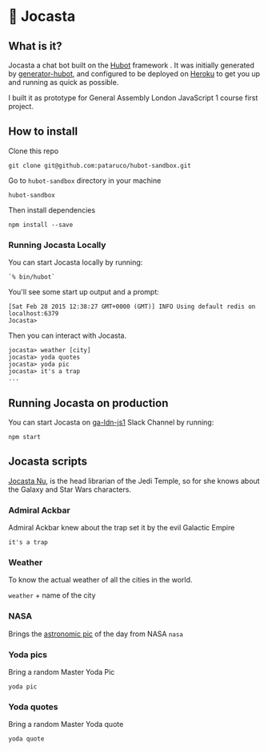 #  :older_woman: Jocasta 

## What is it?
Jocasta a chat bot built on the [Hubot][hubot] framework . It was
initially generated by [generator-hubot][generator-hubot], and configured to be
deployed on [Heroku][heroku] to get you up and running as quick as possible.

I built it as prototype for General Assembly London JavaScript 1 course first project.



[heroku]: http://www.heroku.com
[hubot]: http://hubot.github.com
[generator-hubot]: https://github.com/github/generator-hubot

## How to install

Clone this repo

`git clone git@github.com:pataruco/hubot-sandbox.git`

Go to `hubot-sandbox` directory in your machine

`hubot-sandbox`

Then install dependencies

`npm install --save`

### Running Jocasta Locally

You can start Jocasta locally by running:

    `% bin/hubot`

You'll see some start up output and a prompt:

    [Sat Feb 28 2015 12:38:27 GMT+0000 (GMT)] INFO Using default redis on localhost:6379
    Jocasta>

Then you can interact with Jocasta.

    jocasta> weather [city]
    jocasta> yoda quotes
    jocasta> yoda pic
    jocasta> it's a trap
    ...


## Running Jocasta on production

You can start Jocasta on [ga-ldn-js1](https://ga-ldn-js1.slack.com/) Slack Channel by running:

`npm start`

## Jocasta scripts

  [Jocasta Nu](http://www.starwars.com/databank/jocasta-nu), is the head librarian of the Jedi Temple, so for she knows 
  about the Galaxy and Star Wars characters.

 ### Admiral Ackbar
Admiral Ackbar knew about the trap set it by the evil Galactic Empire

   `it's a trap`
### Weather
To know the actual weather of all the cities in the world.

`weather` + name of the city

### NASA
Brings the [astronomic pic](http://apod.nasa.gov/apod/astropix.html) of the day from NASA
`nasa`

### Yoda pics

Bring a random Master Yoda Pic

`yoda pic`
### Yoda quotes

Bring a random Master Yoda quote

`yoda quote`
